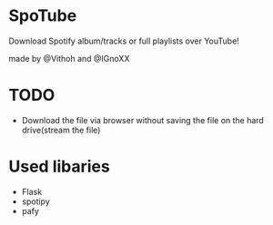# SpoTube
Download Spotify album/tracks or full playlists over YouTube!

made by @Vithoh and @IGnoXX

# TODO
- Download the file via browser without saving the file on the hard drive(stream the file)

# Used libaries
- Flask
- spotipy
- pafy


